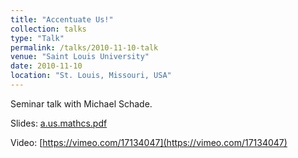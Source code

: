 ```yaml
---
title: "Accentuate Us!"
collection: talks
type: "Talk"
permalink: /talks/2010-11-10-talk
venue: "Saint Louis University"
date: 2010-11-10
location: "St. Louis, Missouri, USA"
---
```


Seminar talk with Michael Schade.

Slides: [a.us.mathcs.pdf](/files/a.us.mathcs.pdf)

Video: [https://vimeo.com/17134047](https://vimeo.com/17134047)
